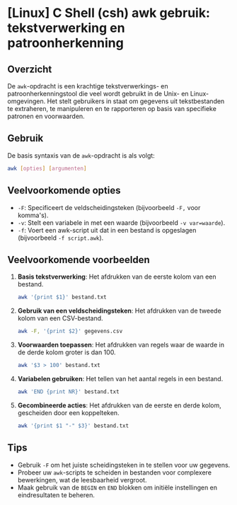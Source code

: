 # [Linux] C Shell (csh) awk gebruik: tekstverwerking en patroonherkenning

## Overzicht
De `awk`-opdracht is een krachtige tekstverwerkings- en patroonherkenningstool die veel wordt gebruikt in de Unix- en Linux-omgevingen. Het stelt gebruikers in staat om gegevens uit tekstbestanden te extraheren, te manipuleren en te rapporteren op basis van specifieke patronen en voorwaarden.

## Gebruik
De basis syntaxis van de `awk`-opdracht is als volgt:

```bash
awk [opties] [argumenten]
```

## Veelvoorkomende opties
- `-F`: Specificeert de veldscheidingsteken (bijvoorbeeld `-F,` voor komma's).
- `-v`: Stelt een variabele in met een waarde (bijvoorbeeld `-v var=waarde`).
- `-f`: Voert een awk-script uit dat in een bestand is opgeslagen (bijvoorbeeld `-f script.awk`).

## Veelvoorkomende voorbeelden

1. **Basis tekstverwerking**: Het afdrukken van de eerste kolom van een bestand.
   ```bash
   awk '{print $1}' bestand.txt
   ```

2. **Gebruik van een veldscheidingsteken**: Het afdrukken van de tweede kolom van een CSV-bestand.
   ```bash
   awk -F, '{print $2}' gegevens.csv
   ```

3. **Voorwaarden toepassen**: Het afdrukken van regels waar de waarde in de derde kolom groter is dan 100.
   ```bash
   awk '$3 > 100' bestand.txt
   ```

4. **Variabelen gebruiken**: Het tellen van het aantal regels in een bestand.
   ```bash
   awk 'END {print NR}' bestand.txt
   ```

5. **Gecombineerde acties**: Het afdrukken van de eerste en derde kolom, gescheiden door een koppelteken.
   ```bash
   awk '{print $1 "-" $3}' bestand.txt
   ```

## Tips
- Gebruik `-F` om het juiste scheidingsteken in te stellen voor uw gegevens.
- Probeer uw `awk`-scripts te scheiden in bestanden voor complexere bewerkingen, wat de leesbaarheid vergroot.
- Maak gebruik van de `BEGIN` en `END` blokken om initiële instellingen en eindresultaten te beheren.
